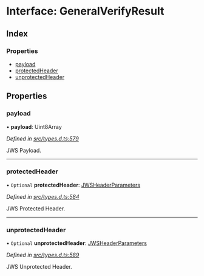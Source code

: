 # Interface: GeneralVerifyResult

## Index

### Properties

* [payload](_types_d_.generalverifyresult.md#payload)
* [protectedHeader](_types_d_.generalverifyresult.md#protectedheader)
* [unprotectedHeader](_types_d_.generalverifyresult.md#unprotectedheader)

## Properties

### payload

•  **payload**: Uint8Array

*Defined in [src/types.d.ts:579](https://github.com/panva/jose/blob/v3.8.0/src/types.d.ts#L579)*

JWS Payload.

___

### protectedHeader

• `Optional` **protectedHeader**: [JWSHeaderParameters](_types_d_.jwsheaderparameters.md)

*Defined in [src/types.d.ts:584](https://github.com/panva/jose/blob/v3.8.0/src/types.d.ts#L584)*

JWS Protected Header.

___

### unprotectedHeader

• `Optional` **unprotectedHeader**: [JWSHeaderParameters](_types_d_.jwsheaderparameters.md)

*Defined in [src/types.d.ts:589](https://github.com/panva/jose/blob/v3.8.0/src/types.d.ts#L589)*

JWS Unprotected Header.
